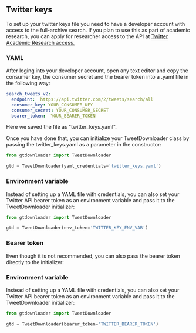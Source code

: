 ## Twitter keys
To set up your twitter keys file you need to have a developer  account with access to the full-archive 
search. If you plan to use this as part of academic research, you can apply for researcher
access to the API at [Twitter Academic Research access.](https://developer.twitter.com/en/products/twitter-api/academic-research/application-info)

### YAML 

After loging into your developer account, open any text editor and copy the consumer key, the consumer secret and the bearer token into a .yaml
file in the following way:

```yaml
search_tweets_v2:
  endpoint:  https://api.twitter.com/2/tweets/search/all
  consumer_key: YOUR_CONSUMER_KEY
  consumer_secret: YOUR_CONSUMER_SECRET
  bearer_token:  YOUR_BEARER_TOKEN
```
Here we saved the file as "twitter_keys.yaml". 

Once you have done that, you can initialize your TweetDownloader class by passing the twitter_keys.yaml as a parameter in the constructor:

```python
from gtdownloader import TweetDownloader

gtd = TweetDownloader(yaml_credentials='twitter_keys.yaml')
```

### Environment variable

Instead of setting up a YAML file with credentials, you can also set your Twitter API bearer token as an environment variable and pass it to the TweetDownloader initializer:

```python
from gtdownloader import TweetDownloader

gtd = TweetDownloader(env_token='TWITTER_KEY_ENV_VAR')
```

### Bearer token

Even though it is not recommended, you can also pass the bearer token directly to the initializer:


### Environment variable

Instead of setting up a YAML file with credentials, you can also set your Twitter API bearer token as an environment variable and pass it to the TweetDownloader initializer:

```python
from gtdownloader import TweetDownloader

gtd = TweetDownloader(bearer_token='TWITTER_BEARER_TOKEN')
```